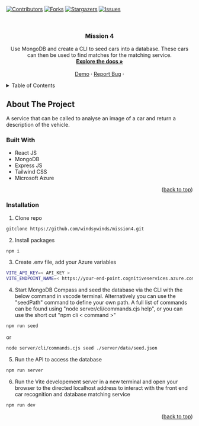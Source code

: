 <a name="readme-top"></a>

[![Contributors][contributors-shield]][contributors-url]
[![Forks][forks-shield]][forks-url]
[![Stargazers][stars-shield]][stars-url]
[![Issues][issues-shield]][issues-url]

<br />
<div align="center">

<h3 align="center">Mission 4</h3>

  <p align="center">
    Use MongoDB and create a CLI to seed cars into a database. These cars can then be used to find matches for the matching service.
    <br />
    <a href="https://github.com/windsywinds/mission4/"><strong>Explore the docs »</strong></a>
    <br />
    <br />
    <a href="https://delightful-island-0f7ba390f.4.azurestaticapps.net/">Demo</a>
    ·
    <a href="https://github.com/windsywinds/mission4/issues">Report Bug</a>
    ·
    
</div>

<!-- TABLE OF CONTENTS -->
<details>
  <summary>Table of Contents</summary>
  <ol>
    <li>
      <a href="#about-the-project">About The Project</a>
      <ul>
        <li><a href="#built-with">Built With</a></li>
      </ul>
    </li>
    <li>
      <a href="#getting-started">Getting Started</a>
      <ul>
        <li><a href="#installation">Installation</a></li>
      </ul>
    </li>
  </ol>
</details>

<!-- ABOUT THE PROJECT -->

## About The Project

A service that can be called to analyse an image of a car and return a description of the vehicle.

### Built With

- React JS
- MongoDB
- Express JS
- Tailwind CSS
- Microsoft Azure

<p align="right">(<a href="#readme-top">back to top</a>)</p>

### Installation

1. Clone repo

```sh
gitclone https://github.com/windsywinds/mission4.git
```

2. Install packages

```sh
npm i
```

3. Create .env file, add your Azure variables

```sh
VITE_API_KEY=< API_KEY >
VITE_ENDPOINT_NAME=< https://your-end-point.cognitiveservices.azure.com >
```
4. Start MongoDB Compass and seed the database via the CLI with the below command in vscode terminal. Alternatively you can use the "seedPath" command to define your own path. A full list of commands can be found using "node server/cli/commands.cjs help", or you can use the short cut "npm cli < command >"

```sh
npm run seed
```
or
```sh
node server/cli/commands.cjs seed ./server/data/seed.json
```

5. Run the API to access the database

```sh
npm run server
```

6. Run the Vite developement server in a new terminal and open your browser to the directed localhost address to interact with the front end car recognition and database matching service

```sh
npm run dev
```


<p align="right">(<a href="#readme-top">back to top</a>)</p>

<!-- MARKDOWN LINKS & IMAGES -->
<!-- https://www.markdownguide.org/basic-syntax/#reference-style-links -->

[vite-url]: https://vitejs.dev/
[contributors-shield]: https://img.shields.io/github/contributors/windsywinds/mission4.svg?style=for-the-badge
[contributors-url]: https://github.com/windsywinds/mission4/graphs/contributors
[forks-shield]: https://img.shields.io/github/forks/windsywinds/mission4.svg?style=for-the-badge
[forks-url]: https://github.com/windsywinds/mission4/network/members
[stars-shield]: https://img.shields.io/github/stars/windsywinds/mission4.svg?style=for-the-badge
[stars-url]: https://github.com/windsywinds/mission4/stargazers
[issues-shield]: https://img.shields.io/github/issues/windsywinds/mission4.svg?style=for-the-badge
[issues-url]: https://github.com/windsywinds/mission4/issues
[license-shield]: https://img.shields.io/github/license/windsywinds/mission4.svg?style=for-the-badge
[license-url]: https://github.com/windsywinds/mission4/blob/master/LICENSE.txt
[linkedin-shield]: https://img.shields.io/badge/-LinkedIn-black.svg?style=for-the-badge&logo=linkedin&colorB=555
[linkedin-url]: https://www.linkedin.com/in/windsor-sam/
[product-screenshot]: https://github.com/windsywinds/mission4/blob/main/src/assets/screenshot.jpg
[Next.js]: https://img.shields.io/badge/next.js-000000?style=for-the-badge&logo=nextdotjs&logoColor=white
[Next-url]: https://nextjs.org/
[React.js]: https://img.shields.io/badge/React-20232A?style=for-the-badge&logo=react&logoColor=61DAFB
[React-url]: https://reactjs.org/
[Tailwindcss-url]: https://tailwindcss.com
[Vue.js]: https://img.shields.io/badge/Vue.js-35495E?style=for-the-badge&logo=vuedotjs&logoColor=4FC08D
[Vue-url]: https://vuejs.org/
[Angular.io]: https://img.shields.io/badge/Angular-DD0031?style=for-the-badge&logo=angular&logoColor=white
[Angular-url]: https://angular.io/
[Svelte.dev]: https://img.shields.io/badge/Svelte-4A4A55?style=for-the-badge&logo=svelte&logoColor=FF3E00
[Svelte-url]: https://svelte.dev/
[Laravel.com]: https://img.shields.io/badge/Laravel-FF2D20?style=for-the-badge&logo=laravel&logoColor=white
[Laravel-url]: https://laravel.com
[Bootstrap.com]: https://img.shields.io/badge/Bootstrap-563D7C?style=for-the-badge&logo=bootstrap&logoColor=white
[Bootstrap-url]: https://getbootstrap.com
[JQuery.com]: https://img.shields.io/badge/jQuery-0769AD?style=for-the-badge&logo=jquery&logoColor=white
[JQuery-url]: https://jquery.com